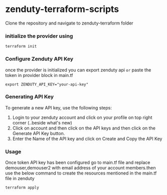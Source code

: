 # zenduty-terraform-scripts


Clone the repository and navigate to zenduty-terraform folder

### initialize the provider using 

```hcl
terraform init 
```

### Configure Zenduty API Key

once the provider is initialized you can export zenduty api `or` paste the token in provider block in main.tf


```hcl
export ZENDUTY_API_KEY="your-api-key"
```

### Generating API Key

To generate a new API key, use the following steps:

1. Login to your zenduty account and click on your profile on top right corner (..beside what's new)
2. Click on account and then click on the API keys and then click on the Generate API Key button. 
3. Enter the Name of the API key and click on Create and Copy the API Key

### Usage

Once token API key has been configured go to main.tf file and replace demouser,demouser2 with email address of your account members.then use the below command to create the resources mentioned in the main.tf file in zenduty

```hcl
terraform apply
```

